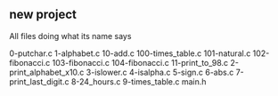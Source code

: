 ## new project

All files doing what its name says

0-putchar.c
1-alphabet.c
10-add.c
100-times_table.c
101-natural.c
102-fibonacci.c
103-fibonacci.c
104-fibonacci.c
11-print_to_98.c
2-print_alphabet_x10.c
3-islower.c
4-isalpha.c
5-sign.c
6-abs.c
7-print_last_digit.c
8-24_hours.c
9-times_table.c
main.h
